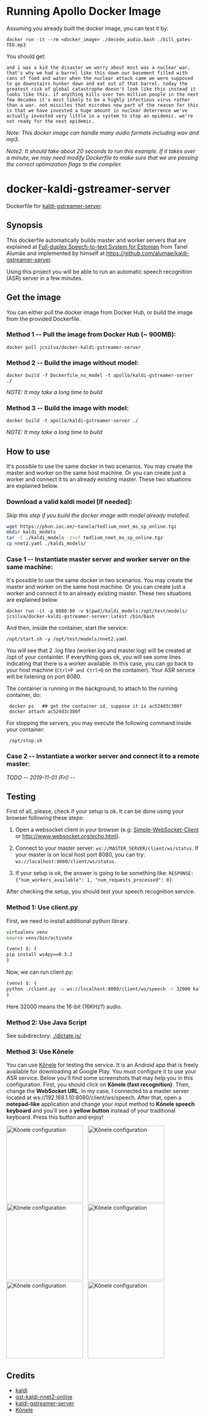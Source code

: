 # Running Apollo Docker Image

Assuming you already built the docker image, you can test it by:

`docker run -it --rm <docker_image> ./decode_audio.bash ./bill_gates-TED.mp3`

You should get:

`
and i was a kid the disaster we worry about most was a nuclear war. that's why we had a barrel like this down our basement filled with cans of food and water when the nuclear attack came we were supposed to go downstairs hunker down and eat out of that barrel. today the greatest risk of global catastrophe doesn't look like this instead it looks like this. if anything kills over ten million people in the next few decades it's most likely to be a highly infectious virus rather than a war. not missiles that microbes now part of the reason for this is that we have invested a huge amount in nuclear deterrence we've actually invested very little in a system to stop an epidemic. we're not ready for the next epidemic.
`

*Note: This docker image can handle many audio formats including wav and mp3.*

*Note2: It should take about 20 seconds to run this example.  If it takes over a minute, we may need modify Dockerfile to make sure that we are passing the correct optimization flags to the compiler.*

# docker-kaldi-gstreamer-server
Dockerfile for [kaldi-gstreamer-server](https://github.com/alumae/kaldi-gstreamer-server).

## Synopsis

This dockerfile automatically builds master and worker servers that
are explained at [Full-duplex Speech-to-text System for
Estonian](http://ebooks.iospress.nl/volumearticle/37996) from Tanel
Alumäe and implemented by himself at
https://github.com/alumae/kaldi-gstreamer-server.

Using this project you will be able to run an automatic speech
recognition (ASR) server in a few minutes.


## Get the image 

You can either pull the docker image from Docker Hub, or build the
image from the provided Dockerfile.

### Method 1 -- Pull the image from Docker Hub (~ 900MB):

`docker pull jcsilva/docker-kaldi-gstreamer-server`

### Method 2 --  Build the image without model:

`docker build -f Dockerfile_no_model -t apollo/kaldi-gstreamer-server ./`

*NOTE: It may take a long time to build*


### Method 3 --  Build the image with model:

`docker build -t apollo/kaldi-gstreamer-server ./`

*NOTE: It may take a long time to build*


## How to use

It's possible to use the same docker in two scenarios. You may create
the master and worker on the same host machine. Or you can create just
a worker and connect it to an already existing master. These two
situations are explained below.


### Download a valid kaldi model [If needed]:
*Skip this step if you build the docker image with model already installed.*

```bash
wget https://phon.ioc.ee/~tanela/tedlium_nnet_ms_sp_online.tgz
mkdir kaldi_models
tar -C ./kaldi_models -zxvf tedlium_nnet_ms_sp_online.tgz
cp nnet2.yaml ./kaldi_models/
```

### Case 1 -- Instantiate master server and worker server on the same machine:

It's possible to use the same docker in two scenarios. You may create
the master and worker on the same host machine. Or you can create just
a worker and connect it to an already existing master. These two
situations are explained below.

```
docker run -it -p 8080:80 -v $(pwd)/kaldi_models:/opt/test/models/ jcsilva/docker-kaldi-gstreamer-server:latest /bin/bash
```

<!-- To fix an issue with websocket, we need to downgrade tornato to version 4.3 inside the container: -->

<!-- ```bash -->
<!-- apt-get update -->
<!-- apt-get -y install build-essential python-dev -->
<!-- pip install tornado==4.3 --upgrade --force-reinstall -->
<!-- ``` -->

And then, inside the container, start the service:

```
/opt/start.sh -y /opt/test/models/nnet2.yaml
```

You will see that 2 .log files (worker.log and master.log) will be
created at /opt of your containter. If everything goes ok, you will
see some lines indicating that there is a worker available. In this
case, you can go back to your host machine (`Ctrl+P and Ctrl+Q` on the
container). Your ASR service will be listening on port 8080.

The container is running in the background, to attach to the running
container, do:

```
 docker ps   ## get the container id, suppose it is ac524d3c380f
 docker attach ac524d3c380f
```

For stopping the servers, you may execute the following command inside
your container:

```
 /opt/stop.sh
```

### Case 2 -- Instantiate a worker server and connect it to a remote master:

*TODO -- 2019-11-01 (Fri) --*


## Testing

First of all, please, check if your setup is ok. It can be done using
your browser following these steps:

1. Open a websocket client in your browser (e.g:
   [Simple-WebSocket-Client](https://github.com/hakobera/Simple-WebSocket-Client)
   or http://www.websocket.org/echo.html).
 
2. Connect to your master server:
   `ws://MASTER_SERVER/client/ws/status`. If your master is on local
   host port 8080, you can try:
   `ws://localhost:8080/client/ws/status`.

3. If your setup is ok, the answer is going to be something like:
   `RESPONSE: {"num_workers_available": 1, "num_requests_processed":
   0}`.

After checking the setup, you should test your speech recognition
service. 

### Method 1: Use client.py

First, we need to install additional python library.
```bash
virtualenv venv
source venv/bin/activate
```

```bash
(venv) $: (
pip install ws4py==0.3.2
)
```

Now, we can run client.py:

```bash
(venv) $: (
python ./client.py -u ws://localhost:8080/client/ws/speech -r 32000 kaldi_test1.wav
)
```

Here 32000 means the 16-bit (16KHz?) audio.

### Method 2: Use Java Script

See subdirectory: [./dictate.js/](./dictate.js/)


### Method 3: Use Kõnele

You can use [Kõnele](http://kaljurand.github.io/K6nele/) for testing the service. It is an Android app that is freely available for downloading at Google Play. You must configure it to use your ASR service. Below you'll find some screenshots that may help you in this configuration. First, you should click on **Kõnele (fast recognition)**. Then, change the **WebSocket URL**. In my case, I connected to a master server located at ws://192.168.1.10:8080/client/ws/speech. After that, open a **notepad-like** application and change your input method to **Kõnele speech keyboard** and you'll see a **yellow button** instead of your traditional keyboard. Press this button and enjoy!


<img src="img/1.png" alt="Kõnele configuration" width="200px"/>
&nbsp;
<img src="img/2.png" alt="Kõnele configuration" width="200px"/>
&nbsp;
<img src="img/3.png" alt="Kõnele configuration" width="200px"/>
&nbsp;
<img src="img/4.png" alt="Kõnele configuration" width="200px"/>
&nbsp;
<img src="img/5.png" alt="Kõnele configuration" width="200px"/>
&nbsp;
<img src="img/6.png" alt="Kõnele configuration" width="200px"/>



Credits
--------
* [kaldi](http://www.kaldi.org)
* [gst-kaldi-nnet2-online](https://github.com/alumae/gst-kaldi-nnet2-online)
* [kaldi-gstreamer-server](https://github.com/alumae/kaldi-gstreamer-server)
* [Kõnele](http://kaljurand.github.io/K6nele/)
